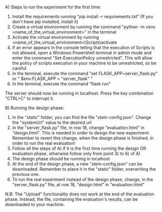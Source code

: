 A) Steps to run the experiment for the first time:

1) Install the requirements running "pip install -r requirements.txt" (If you don't have pip installed, install it)
2) Create a virtual environment by running the command "python -m venv <name_of_the_virtual_environment>" in the terminal
3) Activate the virtual environment by running <name_of_the_virtual_environment>\Scripts\activate 
4) If an error appears in the console telling that the execution of Scripts is not allowed, open a Windows
Powershell terminal in admin mode and enter the command "Set-ExecutionPolicy unrestricted". This will allow the policy of scripts execution in your machine to be unrestricted, so be careful
5) In the terminal, execute the command "set FLASK_APP=server_flask.py" or " $env:FLASK_APP = "server_flask" "
6) In the terminal, execute the command "flask run"

The server should now be running in localhost. Press the key combination "CTRL+C" to interrupt it.

B) Running the design phase:

1) In the "static" folder, you can find the file "stein-config.json". Change the "systemUrl" value to the desired url  
2) In the "server_flask.py" file, in row 18, change "evaluation.html" in "design.html". This is needed in order to design the new experiment. Remember to revert this change, when the design phase is finished, in order to run the real evaluation!
3) Follow all the steps of A) if it is the first time running the design OR evaluation phase, otherwise follow only from point 3) to 6) of A)
4) The design phase should be running in localhost
5) At the end of the design phase, a new "stein-config.json" can be downloaded. Remember to place it in the "static" folder, overwriting the previous one.
6) To run the real experiment instead of the design phase, change, in the "server_flask.py" file, at row 18, "design.html" in "evaluation.html"

N.B: The "Upload" functionality does not work at the end of the evaluation phase. Instead, the file, containing the evaluation's results, can be downloaded to your machine.
